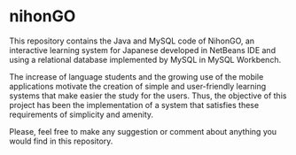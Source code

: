# nihonGO
This repository contains the Java and MySQL code of NihonGO, an interactive learning system for Japanese developed in NetBeans IDE 
and using a relational database implemented by MySQL in MySQL Workbench.

The increase of language students and the growing use of the mobile applications motivate the creation of simple 
and user-friendly learning systems that make easier the study for the users. Thus, the objective of this project has been 
the implementation of a system that satisfies these requirements of simplicity and amenity.


Please, feel free to make any suggestion or comment about anything you would find in this repository.
